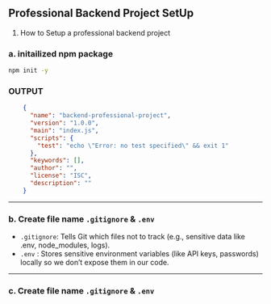 ## Professional Backend Project SetUp

1. How to Setup a professional backend project

### a. initailized npm package
```bash
npm init -y
```

### OUTPUT
```json
    {
      "name": "backend-professional-project",
      "version": "1.0.0",
      "main": "index.js",
      "scripts": {
        "test": "echo \"Error: no test specified\" && exit 1"
      },
      "keywords": [],
      "author": "",
      "license": "ISC",
      "description": ""
    }
```
---
### b. Create file name `.gitignore` & `.env`
- `.gitignore`: Tells Git which files not to track (e.g., sensitive data like .env, node_modules, logs).
- `.env` : Stores sensitive environment variables (like API keys, passwords) locally so we don’t expose them in our code.

---

### c. Create file name `.gitignore` & `.env`